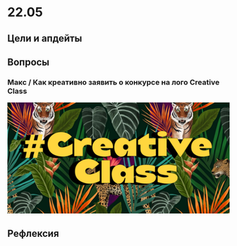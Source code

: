 # 22.05

## Цели и апдейты

## Вопросы

### Макс / Как креативно заявить о конкурсе на лого Creative Class

![](../../../.gitbook/assets/frame-38.jpg)

## Рефлексия

